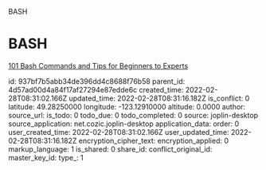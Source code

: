 BASH

# BASH

[101 Bash Commands and Tips for Beginners to Experts](https://dev.to/awwsmm/101-bash-commands-and-tips-for-beginners-to-experts-30je)

id: 937bf7b5abb34de396dd4c8688f76b58
parent_id: 4d57ad00d4a84f17af27294e87edde6c
created_time: 2022-02-28T08:31:02.166Z
updated_time: 2022-02-28T08:31:16.182Z
is_conflict: 0
latitude: 49.28250000
longitude: -123.12910000
altitude: 0.0000
author: 
source_url: 
is_todo: 0
todo_due: 0
todo_completed: 0
source: joplin-desktop
source_application: net.cozic.joplin-desktop
application_data: 
order: 0
user_created_time: 2022-02-28T08:31:02.166Z
user_updated_time: 2022-02-28T08:31:16.182Z
encryption_cipher_text: 
encryption_applied: 0
markup_language: 1
is_shared: 0
share_id: 
conflict_original_id: 
master_key_id: 
type_: 1